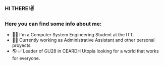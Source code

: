 ### HI THERE!✌

### Here you can find some info about me:

- 👩‍💻 I'm a Computer System Engineering Student at the ITT. 
- 👩‍💼 Currently working as Administrative Assistant and other personal proyects.
- 🌎 ✅ Leader of GU28 in CEARDH Utopía looking for a world that works for everyone.



